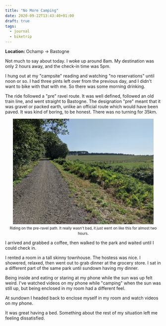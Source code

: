 ```yaml
---
title: "No More Camping"
date: 2020-09-22T13:43:40+01:00
draft: true
tags:
  - journal
  - biketrip
---
```


**Location:** Ochamp -> Bastogne

Not much to say about today. I woke up around 8am. My destination was only 2
hours away, and the check-in time was 5pm.

I hung out at my "campsite" reading and watching "no reservations" until noon
or so. I had three pints left over from the previous day, and I didn't want
to bike with that with me. So there was some morning drinking.

The ride followed a "pre" ravel route. It was well defined, followed an old
train line, and went straight to Bastogne. The designation "pre" meant that
it was gravel or packed earth, unlike an official route which would have been
paved. It was kind of boring, to be honest. There was no turning for 35km.

<div style="text-align:center;">
<img style="max-width: 90%; width: auto; height: auto;" loading="lazy" src="/images/bastogne_preravel.jpg" alt="never ending gravel path to bastogne">
<figcaption><small>Riding on the pre-ravel path. It really wasn't bad, it just went on like this for almost two hours.</small></figcaption>
</div>

I arrived and grabbed a coffee, then walked to the park and waited until I could check in.

I rented a room in a tall skinny townhouse. The hostess was nice. I showered,
relaxed, then went out to grab dinner at the grocery store. I sat in a
different part of the same park until sundown having my dinner.

Being inside and eating or staring at my phone while the sun was up felt
weird. I've watched videos on my phone while "camping" when the sun was still
up, but being enclosed in my room had a different feel.

At sundown I headed back to enclose myself in my room and watch videos on my
phone.

It was great having a bed. Something about the rest of my situation left me
feeling dissatisfied.
